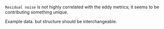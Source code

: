 `Residual noise` is not highly correlated with the eddy metrics; it seems to be contributing something unique.


Example data. but structure should be interchangeable.

